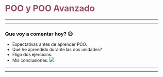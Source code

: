 <h1 style="color:#944E63">POO y POO Avanzado</h1>

- - - 
- - -
### Que voy a comentar hoy? 😊
- Expectativas antes de aprender POO.
- Qué he aprendido durante las dos unidades?
- Eligo dos ejercicios.
- Mis conclusiones.
![](https://cdn.myportfolio.com/cba40840-ce53-4513-9aeb-8e44082506c2/9ac4f26a-a3dd-406c-a806-01d75c10f364_rw_1200.gif?h=10a9a6fc9ae5ec5bfc7cd126197b09f6)
- - - 
- - -



